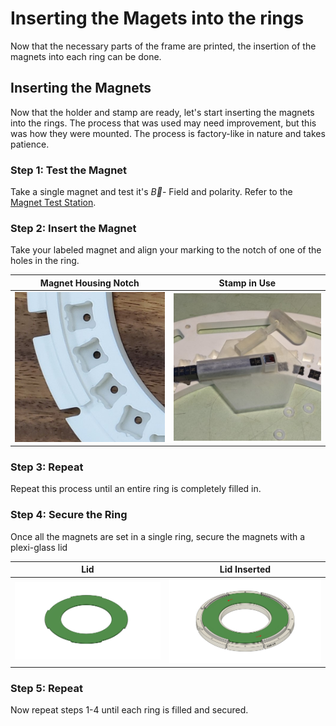 # Inserting the Magets into the rings

Now that the necessary parts of the frame are printed, the insertion of the magnets into each ring can be done.

## Inserting the Magnets
Now that the holder and stamp are ready, let's start inserting the magnets into the rings. The process that was used may need improvement, but this was how they were mounted. The process is factory-like in nature and takes patience.

### Step 1: Test the Magnet
Take a single magnet and test it's $\vec{B}$- Field and polarity. Refer to the [Magnet Test Station](Docs/Tools/MagnetTestStation.md).

### Step 2: Insert the Magnet
Take your labeled magnet and align your marking to the notch of one of the holes in the ring.

| Magnet Housing Notch | Stamp in Use |
|:--:|:--:|
|<img src="../Images/ring2_closeup.jpg" alt="image of notch to align magnetic poles in the rings" width="300" />|<img src="../Images/stapler-in-use_closeup.jpg" alt="image of stamp in use" width="300" />|

### Step 3: Repeat
Repeat this process until an entire ring is completely filled in.

### Step 4: Secure the Ring
Once all the magnets are set in a single ring, secure the magnets with a plexi-glass lid

| Lid | Lid Inserted |
|:--:|:--:|
|<img src="../Images/lidlock2.png" alt="image of how the plexi-glass locks into the ring" width="640" />|<img src="../Images/lidlock1.png" alt="image of how the plexi-glass locks into the ring" width="600" />|

### Step 5: Repeat
Now repeat steps 1-4 until each ring is filled and secured.
